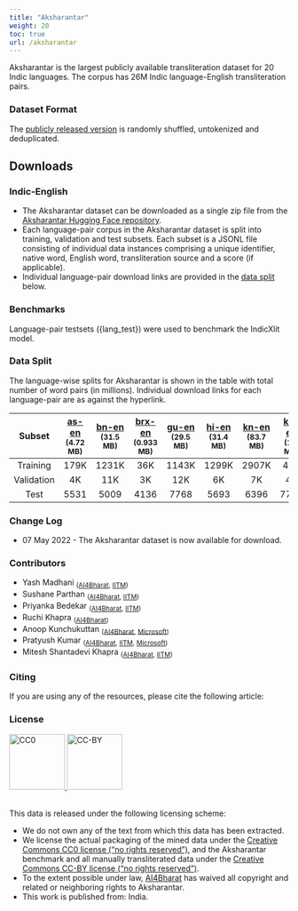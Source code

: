 ```yaml
---
title: "Aksharantar"
weight: 20
toc: true
url: /aksharantar
---
```

  

Aksharantar is the largest publicly available transliteration dataset for 20 Indic languages. The corpus has 26M Indic language-English transliteration pairs.
<!--  -->
<!-- Samanantar is the largest publicly available parallel corpora collection for Indic languages: Assamese, Bengali, Gujarati, Hindi, Kannada, Malayalam, Marathi, Oriya, Punjabi, Tamil, Telugu. The corpus has 49.6M sentence pairs between English to Indian Languages. -->
<!--  -->
<!-- ### Update 04-11-2021
Samanantar v0.3 along with LaBSE scores metadata is available for download. Go to [Downloads](#downloads) -->

### Dataset Format

<!-- The [publicly released version](#downloads) is randomly shuffled, untokenized, and deduplicated. -->
The [publicly released version](https://github.com/SushaneP/indicnlp.ai4bharat.org/edit/master/content/pages/aksharantar.md#downloads) is randomly shuffled, untokenized and deduplicated.

## Downloads
<!-- 
### STS Benchmark

The Semantic Textual Similarity (STS) benchmark can be downloaded from [here](https://storage.googleapis.com/samanantar-public/human_annotations.tsv) -->

### Indic-English

<!-- The entire dataset can be downloaded from [here](https://storage.googleapis.com/samanantar-public/data/all-without-supara.zip) -->
<!-- 
The entire dataset can be downloaded from [Samanantar v0.3](https://storage.googleapis.com/samanantar-public/V0.3/source_wise_splits.zip).  -->
- The Aksharantar dataset can be downloaded as a single zip file from the [Aksharantar Hugging Face repository](https://huggingface.co/datasets/ai4bharat/Aksharantar/tree/main).
- Each language-pair corpus in the Aksharantar dataset is split into training, validation and test subsets. Each subset is a JSONL file consisting of individual data instances comprising a unique identifier, native word, English word, transliteration source and a score (if applicable).
- Individual language-pair download links are provided in the [data split](https://github.com/SushaneP/indicnlp.ai4bharat.org/edit/master/content/pages/aksharantar.md#data-split) below.

<!-- The folder has 3 directories with separate sub-directories for each source:
- Existing - All existing data compiled before Aksharantar
- Mined - Mined as part of Aksharantar
- Manually annotated -->

### Benchmarks

<!-- The testsets used to benchmark IndicTrans can be found [here](https://storage.googleapis.com/samanantar-public/benchmarks.zip) -->
Language-pair testsets ({lang_test}) were used to benchmark the IndicXlit model.

<!-- 
### Mirror Links

- Please use this mirror [Google Drive]() link to download the Aksharantar dataset.
 -->

### Data Split

The language-wise splits for Aksharantar is shown in the table with total number of word pairs (in millions). Individual download links for each language-pair are as against the hyperlink.

<!-- | Language Pair | Link |
| -------- | -------- |
| as-en <sub>(A MB)</sub> | [0.217M]() |
| bn-en <sub>(B MB)</sub> | [1.337M]() |
| brx-en <sub>(B2 MB)</sub> | [0.044M]() |
| gu-en <sub>(C MB)</sub> | [1.236M]() |
| hi-en <sub>(D MB)</sub> | [1.522M]() |
| kn-en <sub>(E MB)</sub> | [3.01M]() |
| ks-en <sub>(E2 MB)</sub> | [0.064M]() |
| kok-en <sub>(E2 MB)</sub> | [0.702M]() |
| mai-en <sub>(E3 MB)</sub> | [0.37M]() |
| ml-en <sub>(F MB)</sub> | [4.195M]() |
| mni-en <sub>(F2 MB)</sub> | [0.016M]() |
| mr-en <sub>(G MB)</sub> | [1.594M]() |
| ne-en <sub>(G2 MB)</sub> | [2.458M]() |
| or-en <sub>(H MB)</sub> | [0.398M]() |
| pa-en <sub>(I MB)</sub> | [0.611M]() |
| san-en <sub>(I2 MB)</sub> | [1.881M]() |
| sd-en <sub>(I3 MB)</sub> | [0.082M]() |
| si-en <sub>(I4 MB)</sub> | [0.037M]() |
| ta-en <sub>(J MB)</sub> | [3.301M]() |
| te-en <sub>(K MB)</sub> | [2.521M]() |
| ur-en <sub>(K2 MB)</sub> | [0.748M]() | -->

| Subset | [as-en](https://huggingface.co/datasets/ai4bharat/Aksharantar/blob/main/asm.zip) <sub>(4.72 MB)</sub> | [bn-en](https://huggingface.co/datasets/ai4bharat/Aksharantar/blob/main/ben.zip) <sub>(31.5 MB)</sub> | [brx-en](https://huggingface.co/datasets/ai4bharat/Aksharantar/blob/main/brx.zip) <sub>(0.933 MB)</sub> | [gu-en](https://huggingface.co/datasets/ai4bharat/Aksharantar/blob/main/guj.zip) <sub>(29.5 MB)</sub> | [hi-en](https://huggingface.co/datasets/ai4bharat/Aksharantar/blob/main/hin.zip) <sub>(31.4 MB)</sub> | [kn-en](https://huggingface.co/datasets/ai4bharat/Aksharantar/blob/main/kan.zip) <sub>(83.7 MB)</sub> | [ks-en](https://huggingface.co/datasets/ai4bharat/Aksharantar/blob/main/kas.zip) <sub>(1.1 MB)</sub> | [kok-en](https://huggingface.co/datasets/ai4bharat/Aksharantar/blob/main/kok.zip) <sub>(16.6 MB)</sub> | [mai-en](https://huggingface.co/datasets/ai4bharat/Aksharantar/blob/main/mai.zip) <sub>(6.74 MB)</sub> | [ml-en](https://huggingface.co/datasets/ai4bharat/Aksharantar/blob/main/mal.zip) <sub>(125 MB)</sub> | [mni-en](https://huggingface.co/datasets/ai4bharat/Aksharantar/blob/main/mni.zip) <sub>(0.313 MB)</sub> | [mr-en](https://huggingface.co/datasets/ai4bharat/Aksharantar/blob/main/mar.zip) <sub>(39.9 MB)</sub> | [ne-en](https://huggingface.co/datasets/ai4bharat/Aksharantar/blob/main/nep.zip) <sub>(67 MB)</sub> | [or-en](https://huggingface.co/datasets/ai4bharat/Aksharantar/blob/main/ori.zip) <sub>(9.09 MB)</sub> | [pa-en](https://huggingface.co/datasets/ai4bharat/Aksharantar/blob/main/pan.zip) <sub>(12.1 MB)</sub> | [sa-en](https://huggingface.co/datasets/ai4bharat/Aksharantar/blob/main/san.zip) <sub>(56 MB)</sub> | [sd-en](https://huggingface.co/datasets/ai4bharat/Aksharantar/blob/main/sid.zip) <sub>(1.37 MB)</sub> | [ta-en](https://huggingface.co/datasets/ai4bharat/Aksharantar/blob/main/tam.zip) <sub>(92.7 MB)</sub> | [te-en](https://huggingface.co/datasets/ai4bharat/Aksharantar/blob/main/tel.zip) <sub>(69.1 MB)</sub> | [ur-en](https://huggingface.co/datasets/ai4bharat/Aksharantar/blob/main/urd.zip) <sub>(17 MB)</sub> |
|:------:|:------:|:------:|:------:|:------:|:------:|:------:|:------:|:------:|:------:|:------:|:------:|:------:|:------:|:------:|:------:|:------:|:------:|:------:|:------:|:------:|
| Training | 179K | 1231K | 36K | 1143K | 1299K | 2907K | 47K | 613K | 283K | 4101K | 10K | 1453K | 2397K | 346K | 515K | 1813K | 60K | 3231K | 2430K | 699K |
| Validation | 4K | 11K | 3K | 12K | 6K | 7K | 4K | 4K | 4K | 8K | 3K | 8K | 3K | 3K | 9K | 3K | 8K | 9K | 8K | 12K |
| Test | 5531 | 5009 | 4136 | 7768 | 5693 | 6396 | 7707 | 5093 | 5512 | 6911 | 4925 | 6573 | 4133 | 4256 | 4316 | 5334 | - | 4682 | 4567 | 4463 |

<!-- 
 -->
<!-- #### Indic-Indic

The entire Indic-Indic data can be downloaded from [here](https://storage.googleapis.com/samanantar-public/V0.2/data/indic2indic/indic2indic.zip)


Language wise splits for Indic-Indic data can be downloaded from the table below. Each link contains the number of sentence pairs in millions.

|    | as | bn | gu | hi | kn | ml | mr | or | pa | ta | te |
| -- | -- | -- | -- | -- | -- | -- | -- | -- | -- | -- | -- |
| as |    |[0.36M](https://storage.googleapis.com/samanantar-public/V0.2/data/indic2indic/as-bn.zip)  |  [0.14M](https://storage.googleapis.com/samanantar-public/V0.2/data/indic2indic/as-gu.zip)  |  [0.16M](https://storage.googleapis.com/samanantar-public/V0.2/data/indic2indic/as-hi.zip)  |  [0.19M](https://storage.googleapis.com/samanantar-public/V0.2/data/indic2indic/as-kn.zip)  |  [0.23M](https://storage.googleapis.com/samanantar-public/V0.2/data/indic2indic/as-ml.zip)  |  [0.16M](https://storage.googleapis.com/samanantar-public/V0.2/data/indic2indic/as-mr.zip)  |  [0.07M](https://storage.googleapis.com/samanantar-public/V0.2/data/indic2indic/as-or.zip)  |  [0.11M](https://storage.googleapis.com/samanantar-public/V0.2/data/indic2indic/as-pa.zip)  |  [0.22M](https://storage.googleapis.com/samanantar-public/V0.2/data/indic2indic/as-ta.zip)  |  [0.21M](https://storage.googleapis.com/samanantar-public/V0.2/data/indic2indic/as-te.zip)  | 
| bn |  [0.36M](https://storage.googleapis.com/samanantar-public/V0.2/data/indic2indic/as-bn.zip)  |   |  [1.58M](https://storage.googleapis.com/samanantar-public/V0.2/data/indic2indic/bn-gu.zip)  |  [2.53M](https://storage.googleapis.com/samanantar-public/V0.2/data/indic2indic/bn-hi.zip)  |  [2.14M](https://storage.googleapis.com/samanantar-public/V0.2/data/indic2indic/bn-kn.zip)  |  [2.88M](https://storage.googleapis.com/samanantar-public/V0.2/data/indic2indic/bn-ml.zip)  |  [1.83M](https://storage.googleapis.com/samanantar-public/V0.2/data/indic2indic/bn-mr.zip)  |  [0.59M](https://storage.googleapis.com/samanantar-public/V0.2/data/indic2indic/bn-or.zip)  |  [1.11M](https://storage.googleapis.com/samanantar-public/V0.2/data/indic2indic/bn-pa.zip)  |  [2.44M](https://storage.googleapis.com/samanantar-public/V0.2/data/indic2indic/bn-ta.zip)  |  [2.35M](https://storage.googleapis.com/samanantar-public/V0.2/data/indic2indic/bn-te.zip)  | 
| gu |  [0.14M](https://storage.googleapis.com/samanantar-public/V0.2/data/indic2indic/as-gu.zip)  |  [1.58M](https://storage.googleapis.com/samanantar-public/V0.2/data/indic2indic/bn-gu.zip)  |   | [1.86M](https://storage.googleapis.com/samanantar-public/V0.2/data/indic2indic/bn-hi.zip)  |  [2.07M](https://storage.googleapis.com/samanantar-public/V0.2/data/indic2indic/bn-kn.zip)  |  [2.36M](https://storage.googleapis.com/samanantar-public/V0.2/data/indic2indic/bn-ml.zip)  |  [1.76M](https://storage.googleapis.com/samanantar-public/V0.2/data/indic2indic/bn-mr.zip)  |  [0.53M](https://storage.googleapis.com/samanantar-public/V0.2/data/indic2indic/bn-or.zip)  |  [1.13M](https://storage.googleapis.com/samanantar-public/V0.2/data/indic2indic/bn-pa.zip)  |  [2.07M](https://storage.googleapis.com/samanantar-public/V0.2/data/indic2indic/bn-ta.zip)  |  [2.31M](https://storage.googleapis.com/samanantar-public/V0.2/data/indic2indic/bn-te.zip)  | 
| hi |  [0.16M](https://storage.googleapis.com/samanantar-public/V0.2/data/indic2indic/as-hi.zip)  |  [2.53M](https://storage.googleapis.com/samanantar-public/V0.2/data/indic2indic/bn-hi.zip)  |  [1.86M](https://storage.googleapis.com/samanantar-public/V0.2/data/indic2indic/gu-hi.zip)  |    |  [2.14M](https://storage.googleapis.com/samanantar-public/V0.2/data/indic2indic/hi-kn.zip)  |  [2.72M](https://storage.googleapis.com/samanantar-public/V0.2/data/indic2indic/hi-ml.zip)  |  [1.99M](https://storage.googleapis.com/samanantar-public/V0.2/data/indic2indic/hi-mr.zip)  |  [0.66M](https://storage.googleapis.com/samanantar-public/V0.2/data/indic2indic/hi-or.zip)  |  [1.44M](https://storage.googleapis.com/samanantar-public/V0.2/data/indic2indic/hi-pa.zip)  |  [2.48M](https://storage.googleapis.com/samanantar-public/V0.2/data/indic2indic/hi-ta.zip)  |  [2.42M](https://storage.googleapis.com/samanantar-public/V0.2/data/indic2indic/hi-te.zip) |
| kn |  [0.19M](https://storage.googleapis.com/samanantar-public/V0.2/data/indic2indic/as-kn.zip)  |  [2.14M](https://storage.googleapis.com/samanantar-public/V0.2/data/indic2indic/bn-kn.zip)  |  [2.07M](https://storage.googleapis.com/samanantar-public/V0.2/data/indic2indic/gu-kn.zip)  |  [2.14M](https://storage.googleapis.com/samanantar-public/V0.2/data/indic2indic/hi-kn.zip)  |    |  [2.89M](https://storage.googleapis.com/samanantar-public/V0.2/data/indic2indic/kn-ml.zip)  |  [1.82M](https://storage.googleapis.com/samanantar-public/V0.2/data/indic2indic/kn-mr.zip)  |  [0.54M](https://storage.googleapis.com/samanantar-public/V0.2/data/indic2indic/kn-or.zip)  | [1.12M](https://storage.googleapis.com/samanantar-public/V0.2/data/indic2indic/kn-pa.zip)   |  [2.52M](https://storage.googleapis.com/samanantar-public/V0.2/data/indic2indic/kn-ta.zip)  |  [2.81M](https://storage.googleapis.com/samanantar-public/V0.2/data/indic2indic/kn-te.zip) |
| ml |  [0.23M](https://storage.googleapis.com/samanantar-public/V0.2/data/indic2indic/as-ml.zip)  |  [2.88M](https://storage.googleapis.com/samanantar-public/V0.2/data/indic2indic/bn-ml.zip)  |  [2.36M](https://storage.googleapis.com/samanantar-public/V0.2/data/indic2indic/gu-ml.zip)  |  [2.72M](https://storage.googleapis.com/samanantar-public/V0.2/data/indic2indic/hi-ml.zip)  |  [2.89M](https://storage.googleapis.com/samanantar-public/V0.2/data/indic2indic/kn-ml.zip)  |    |  [1.82M](https://storage.googleapis.com/samanantar-public/V0.2/data/indic2indic/ml-mr.zip)  |  [0.56M](https://storage.googleapis.com/samanantar-public/V0.2/data/indic2indic/ml-or.zip)  |  [1.11M](https://storage.googleapis.com/samanantar-public/V0.2/data/indic2indic/ml-pa.zip)  |  [2.60M](https://storage.googleapis.com/samanantar-public/V0.2/data/indic2indic/ml-ta.zip)  |  [2.68M](https://storage.googleapis.com/samanantar-public/V0.2/data/indic2indic/ml-te.zip) |
| mr |  [0.16M](https://storage.googleapis.com/samanantar-public/V0.2/data/indic2indic/as-mr.zip)  |  [1.83M](https://storage.googleapis.com/samanantar-public/V0.2/data/indic2indic/bn-mr.zip)  |  [1.76M](https://storage.googleapis.com/samanantar-public/V0.2/data/indic2indic/gu-mr.zip)  |  [1.99M](https://storage.googleapis.com/samanantar-public/V0.2/data/indic2indic/hi-mr.zip)  |  [1.82M](https://storage.googleapis.com/samanantar-public/V0.2/data/indic2indic/kn-mr.zip)  |  [1.82M](https://storage.googleapis.com/samanantar-public/V0.2/data/indic2indic/ml-mr.zip)  |   | [0.58M](https://storage.googleapis.com/samanantar-public/V0.2/data/indic2indic/mr-or.zip)  |  [1.06M](https://storage.googleapis.com/samanantar-public/V0.2/data/indic2indic/mr-pa.zip)  |  [21.12M](https://storage.googleapis.com/samanantar-public/V0.2/data/indic2indic/mr-ta.zip)  |  [2.23M](https://storage.googleapis.com/samanantar-public/V0.2/data/indic2indic/mr-te.zip) |
| or |  [0.07M](https://storage.googleapis.com/samanantar-public/V0.2/data/indic2indic/as-or.zip)  |  [0.59M](https://storage.googleapis.com/samanantar-public/V0.2/data/indic2indic/bn-or.zip)  |  [0.53M](https://storage.googleapis.com/samanantar-public/V0.2/data/indic2indic/gu-or.zip)  |  [0.66M](https://storage.googleapis.com/samanantar-public/V0.2/data/indic2indic/hi-or.zip)  |  [0.54M](https://storage.googleapis.com/samanantar-public/V0.2/data/indic2indic/kn-or.zip)  |  [0.56M](https://storage.googleapis.com/samanantar-public/V0.2/data/indic2indic/ml-or.zip)  |  [0.58M](https://storage.googleapis.com/samanantar-public/V0.2/data/indic2indic/mr-or.zip)  |    |  [0.50M](https://storage.googleapis.com/samanantar-public/V0.2/data/indic2indic/or-pa.zip)  |  [1.09M](https://storage.googleapis.com/samanantar-public/V0.2/data/indic2indic/or-ta.zip)  |  [1.12M](https://storage.googleapis.com/samanantar-public/V0.2/data/indic2indic/or-te.zip) |
| pa |  [0.11M](https://storage.googleapis.com/samanantar-public/V0.2/data/indic2indic/as-pa.zip)  |  [1.11M](https://storage.googleapis.com/samanantar-public/V0.2/data/indic2indic/bn-pa.zip)  |  [1.13M](https://storage.googleapis.com/samanantar-public/V0.2/data/indic2indic/gu-pa.zip)  |  [1.44M](https://storage.googleapis.com/samanantar-public/V0.2/data/indic2indic/hi-pa.zip)  |  [1.12M](https://storage.googleapis.com/samanantar-public/V0.2/data/indic2indic/kn-pa.zip)  |  [1.11M](https://storage.googleapis.com/samanantar-public/V0.2/data/indic2indic/ml-pa.zip)  |  [1.06M](https://storage.googleapis.com/samanantar-public/V0.2/data/indic2indic/mr-pa.zip)  |  [0.50M](https://storage.googleapis.com/samanantar-public/V0.2/data/indic2indic/or-pa.zip)  |    |  [1.75M](https://storage.googleapis.com/samanantar-public/V0.2/data/indic2indic/pa-ta.zip)  |  [1.76M](https://storage.googleapis.com/samanantar-public/V0.2/data/indic2indic/pa-te.zip) |
| ta |  [0.22M](https://storage.googleapis.com/samanantar-public/V0.2/data/indic2indic/as-ta.zip)  |  [2.44M](https://storage.googleapis.com/samanantar-public/V0.2/data/indic2indic/bn-ta.zip)  |  [2.07M](https://storage.googleapis.com/samanantar-public/V0.2/data/indic2indic/gu-ta.zip)  |  [2.48M](https://storage.googleapis.com/samanantar-public/V0.2/data/indic2indic/hi-ta.zip)  |  [2.52M](https://storage.googleapis.com/samanantar-public/V0.2/data/indic2indic/kn-ta.zip)  |  [2.60M](https://storage.googleapis.com/samanantar-public/V0.2/data/indic2indic/ml-ta.zip)  |  [2.12M](https://storage.googleapis.com/samanantar-public/V0.2/data/indic2indic/mr-ta.zip)  | [1.09M](https://storage.googleapis.com/samanantar-public/V0.2/data/indic2indic/or-ta.zip)   |  [1.75M](https://storage.googleapis.com/samanantar-public/V0.2/data/indic2indic/pa-ta.zip)  |    |  [2.61M](https://storage.googleapis.com/samanantar-public/V0.2/data/indic2indic/ta-te.zip) |
| te |  [0.21M](https://storage.googleapis.com/samanantar-public/V0.2/data/indic2indic/as-te.zip)  |  [2.35M](https://storage.googleapis.com/samanantar-public/V0.2/data/indic2indic/bn-te.zip)  |  [2.31M](https://storage.googleapis.com/samanantar-public/V0.2/data/indic2indic/gu-te.zip)  |  [2.42M](https://storage.googleapis.com/samanantar-public/V0.2/data/indic2indic/hi-te.zip)  |  [2.81M](https://storage.googleapis.com/samanantar-public/V0.2/data/indic2indic/kn-te.zip)  |  [2.68M](https://storage.googleapis.com/samanantar-public/V0.2/data/indic2indic/ml-te.zip)  |  [2.23M](https://storage.googleapis.com/samanantar-public/V0.2/data/indic2indic/mr-te.zip)  | [1.12M](https://storage.googleapis.com/samanantar-public/V0.2/data/indic2indic/or-te.zip)   |  [1.76M](https://storage.googleapis.com/samanantar-public/V0.2/data/indic2indic/pa-te.zip)  |  [2.61M](https://storage.googleapis.com/samanantar-public/V0.2/data/indic2indic/ta-te.zip)  |   | -->


### Change Log
<!-- - 06 July 2021, v0.2.1 data with metadata of source and Labse Alignment Score (LAS) was made available [here](https://storage.googleapis.com/samanantar-public/V0.2/data/en2indic/samanantar_v0.2_las.zip)
- 09 June 2021, The Semantic Textual Similarity (STS) benchmark is now available for download
- 05 June 2021, The benchmarking testsets are now available for download
- 15 May 2021, The language wise splits are now available for download
- 02 May 2021, Indic-Indic v0.2 data has been updated with super strict overlap removal
- 30 April 2021, v0.2 uses super strict overlap removal of validation and test data with train data -->
- 07 May 2022 - The Aksharantar dataset is now available for download.
<!-- - 05 May 2022 - The language-wise splits are now available for download. -->


### Contributors

- Yash Madhani <sub>([AI4Bharat](https://ai4bharat.org), [IITM](https://www.iitm.ac.in))</sub>
- Sushane Parthan <sub>([AI4Bharat](https://ai4bharat.org), [IITM](https://www.iitm.ac.in))</sub>
- Priyanka Bedekar <sub>([AI4Bharat](https://ai4bharat.org), [IITM](https://www.iitm.ac.in))</sub>
- Ruchi Khapra <sub>([AI4Bharat](https://ai4bharat.org))</sub>
- Anoop Kunchukuttan <sub>([AI4Bharat](https://ai4bharat.org), [Microsoft](https://www.microsoft.com/en-in/))</sub>
- Pratyush Kumar <sub>([AI4Bharat](https://ai4bharat.org), [IITM](https://www.iitm.ac.in), [Microsoft](https://www.microsoft.com/en-in/))</sub>
- Mitesh Shantadevi Khapra <sub>([AI4Bharat](https://ai4bharat.org), [IITM](https://www.iitm.ac.in))</sub>


### Citing

If you are using any of the resources, please cite the following article: 
<!-- 
```
@misc{ramesh2021samanantar,
      title={Samanantar: The Largest Publicly Available Parallel Corpora Collection for 11 Indic Languages}, 
      author={Gowtham Ramesh and Sumanth Doddapaneni and Aravinth Bheemaraj and Mayank Jobanputra and Raghavan AK and Ajitesh Sharma and Sujit Sahoo and Harshita Diddee and Mahalakshmi J and Divyanshu Kakwani and Navneet Kumar and Aswin Pradeep and Srihari Nagaraj and Kumar Deepak and Vivek Raghavan and Anoop Kunchukuttan and Pratyush Kumar and Mitesh Shantadevi Khapra},
      year={2021},
      eprint={2104.05596},
      archivePrefix={arXiv},
      primaryClass={cs.CL}
}
```  -->
<!-- 
The bibtex entries for the existing data sources is available [here](https://indicnlp.ai4bharat.org/papers/samanantar-existing-data.bib) -->

### License

<!-- <a rel="license" float="left" href="http://creativecommons.org/publicdomain/zero/1.0/">
  <img src="https://licensebuttons.net/p/zero/1.0/88x31.png" style="border-style: none;" alt="CC0" width="100" />
  <img src="https://mirrors.creativecommons.org/presskit/buttons/88x31/png/by.png" style="border-style: none;" alt="CC-BY" width="100" href="http://creativecommons.org/publicdomain/zero/1.0/"/>
</a>
<br/> -->
<a rel="license" float="left" href="https://creativecommons.org/about/cclicenses/">
  <img src="https://licensebuttons.net/p/zero/1.0/88x31.png" style="border-style: none;" alt="CC0" width="100"/>
  <img src="https://mirrors.creativecommons.org/presskit/buttons/88x31/png/by.png" style="border-style: none;" alt="CC-BY" width="100"/>
</a>

<br>
<br>


This data is released under the following licensing scheme:

- We do not own any of the text from which this data has been extracted.
- We license the actual packaging of the mined data under the [Creative Commons CC0 license (“no rights reserved”)](http://creativecommons.org/publicdomain/zero/1.0), and the Aksharantar benchmark and all manually transliterated data under the [Creative Commons CC-BY license (“no rights reserved”)](https://creativecommons.org/licenses/by/4.0/).
- To the extent possible under law, <a rel="dct:publisher" href="https://indicnlp.ai4bharat.org/samanantar/"> <span property="dct:title">AI4Bharat</span></a> has waived all copyright and related or neighboring rights to <span property="dct:title">Aksharantar</span>.
- This work is published from: India.

